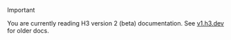 > [!IMPORTANT]
> You are currently reading H3 version 2 (beta) documentation. See [v1.h3.dev](https://v1.h3.dev/) for older docs.
